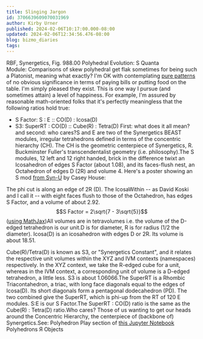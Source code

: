 ```yaml
---
title: Slinging Jargon
id: 3706639609070031969
author: Kirby Urner
published: 2024-02-06T10:17:00.000-08:00
updated: 2024-02-06T12:34:56.476-08:00
blog: bizmo_diaries
tags: 
---
```


[](https://www.flickr.com/photos/kirbyurner/53513118638/in/dateposted/)
RBF, Synergetics, Fig. 988.00 Polyhedral Evolution: S Quanta Module: Comparisons of skew polyhedraI get flak sometimes for being such a Platonist, meaning what exactly? I'm OK with contemplating [pure patterns](https://nbviewer.org/github/4dsolutions/m4w/blob/main/Polyhedrons.ipynb) of no obvious significance in terms of paying bills or putting food on the table. I'm simply pleased they exist. This is one way I pursue (and sometimes attain) a level of happiness.
For example, I'm assured by reasonable math-oriented folks that it's perfectly meaningless that the following ratios hold true:

- S Factor: S : E :: CO(D) : Icosa(D)
- S3: SuperRT : CO(D) :: Cube(R) : Tetra(D)
First: what does it all mean? and second: who cares?S and E are two of the Synergetics BEAST modules, irregular tetrahedrons defined in terms of the concentric hierarchy (CH). The CH is the geometric centerpiece of Synergetics, R. Buckminster Fuller's transcendentalist geometry (i.e. philosophy).The S modules, 12 left and 12 right handed, brick in the difference twixt an Icosahedron of edges S Factor (about 1.08), and its faces-flush nest, an Octahedron of edges D (2R) and volume 4. Here's a poster showing an S mod [from Syn-U](https://www.casey-house.com/syn-u) by Casey House:

[](https://www.flickr.com/photos/kirbyurner/52955225567/)

The phi cut is along an edge of 2R (D). The IcosaWithin -- as David Koski and I call it -- with eight faces flush to those of the Octahedron, has edges S Factor, and a volume of about 2.92.  $$S Factor = 2\sqrt{7 - 3\sqrt{5}}$$ ([using MathJax](https://worldgame.blogspot.com/2012/01/testing-math-ml.html))All volumes are in tetravolumes i.e. the volume of the D-edged tetrahedron is our unit.D is for diameter, R is for radius (1/2 the diameter). Icosa(D) is an icosahedron with edges D or 2R. Its volume is about 18.51.

[](https://www.flickr.com/photos/kirbyurner/53513018333/in/dateposted/)

Cube(R)/Tetra(D) is known as S3, or "Synergetics Constant", and it relates the respective unit volumes within the XYZ and IVM contexts (namespaces) respectively. In the XYZ context, we take the R-edged cube for a unit, whereas in the IVM context, a corresponding unit of volume is a D-edged tetrahedron, a little less. S3 is about 1.06066.The SuperRT is a Rhombic Triacontahedron, a triac, with long face diagonals equal to the edges of Icosa(D). Its short diagonals form a pentagonal dodecahedron (PD). The two combined give the SuperRT, which is phi-up from the RT of 120 E modules. S:E is our S Factor.The SuperRT : CO(D) ratio is the same as the Cube(R) : Tetra(D) ratio.Who cares? Those of us wanting to get our heads around the Concentric Hierarchy, the centerpiece of (backbone of) Synergetics.See: Polyhedron Play section of [this Jupyter Notebook](https://nbviewer.org/github/4dsolutions/m4w/blob/main/Polyhedrons.ipynb) Polyhedrons Я Objects